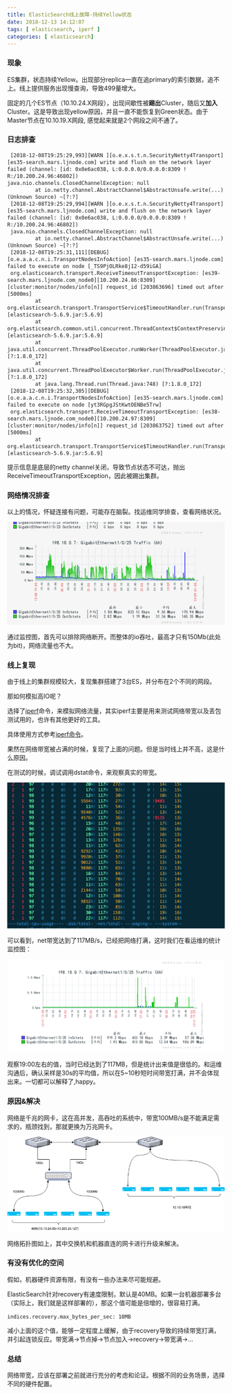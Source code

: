```yaml
---
title: ElasticSearch线上故障-持续Yellow状态
date: 2018-12-13 14:12:07
tags: [ elasticsearch, iperf ]
categories: [ elasticsearch]
---
```


### 现象

ES集群，状态持续Yellow。出现部分replica一直在追primary的索引数据，追不上。线上提供服务出现慢查询，导致499量增大。

固定的几个ES节点（10.10.24.X网段），出现间歇性被**踢出**Cluster，随后又**加入**Cluster。这是导致出现yellow原因，并且一直不能恢复到Green状态。由于Master节点在10.10.19.X网段, 感觉起来就是2个网段之间不通了。

<!--more-->

### 日志排查

```shell
 [2018-12-08T19:25:29,993][WARN ][o.e.x.s.t.n.SecurityNetty4Transport] [es35-search.mars.ljnode.com] write and flush on the network layer failed (channel: [id: 0x0e6ac038, L:0.0.0.0/0.0.0.0:8309 ! R:/10.200.24.96:46802])
java.nio.channels.ClosedChannelException: null
         at io.netty.channel.AbstractChannel$AbstractUnsafe.write(...)(Unknown Source) ~[?:?]
 [2018-12-08T19:25:29,994][WARN ][o.e.x.s.t.n.SecurityNetty4Transport] [es35-search.mars.ljnode.com] write and flush on the network layer failed (channel: [id: 0x0e6ac038, L:0.0.0.0/0.0.0.0:8309 ! R:/10.200.24.96:46802])
 java.nio.channels.ClosedChannelException: null
         at io.netty.channel.AbstractChannel$AbstractUnsafe.write(...)(Unknown Source) ~[?:?]
 [2018-12-08T19:25:31,111][DEBUG][o.e.a.a.c.n.i.TransportNodesInfoAction] [es35-search.mars.ljnode.com] failed to execute on node [_TS9PjOLRke8j12-d59iGA]
 org.elasticsearch.transport.ReceiveTimeoutTransportException: [es39-search.mars.ljnode.com_node0][10.200.24.86:8309][cluster:monitor/nodes/info[n]] request_id [203863696] timed out after [5000ms]
         at org.elasticsearch.transport.TransportService$TimeoutHandler.run(TransportService.java:961) [elasticsearch-5.6.9.jar:5.6.9]
         at org.elasticsearch.common.util.concurrent.ThreadContext$ContextPreservingRunnable.run(ThreadContext.java:575) [elasticsearch-5.6.9.jar:5.6.9]
         at java.util.concurrent.ThreadPoolExecutor.runWorker(ThreadPoolExecutor.java:1149) [?:1.8.0_172]
         at java.util.concurrent.ThreadPoolExecutor$Worker.run(ThreadPoolExecutor.java:624) [?:1.8.0_172]
         at java.lang.Thread.run(Thread.java:748) [?:1.8.0_172]
 [2018-12-08T19:25:32,305][DEBUG][o.e.a.a.c.n.i.TransportNodesInfoAction] [es35-search.mars.ljnode.com] failed to execute on node [yt3RGpgJStKwtOENBe5Trw]
 org.elasticsearch.transport.ReceiveTimeoutTransportException: [es38-search.mars.ljnode.com_node0][10.200.24.97:8309][cluster:monitor/nodes/info[n]] request_id [203863752] timed out after [5000ms]
         at org.elasticsearch.transport.TransportService$TimeoutHandler.run(TransportService.java:961) [elasticsearch-5.6.9.jar:5.6.9]
```

提示信息是底层的netty channel关闭，导致节点状态不可达，抛出ReceiveTimeoutTransportException，因此被踢出集群。

### 网络情况排查

以上的情况，怀疑连接有问题，可能存在脑裂。找运维同学排查，查看网络状况。

![机器吞吐](/images/elasticsearch-yellow-exception/elasticsearch-net-io.png)

通过监控图，首先可以排除网络断开。而整体的io吞吐，最高才只有150Mb(此处为bit)，网络流量也不大。



### 线上复现

由于线上的集群规模较大，复现集群搭建了3台ES，并分布在2个不同的网段。

那如何模拟高IO呢？

选择了[iperf](https://iperf.fr/)命令，来模拟网络流量，其实iperf主要是用来测试网络带宽以及丢包测试用的，也许有其他更好的工具。

具体使用方式参考[iperf命令](http://man.linuxde.net/iperf)。

果然在网络带宽被占满的时候，复现了上面的问题。但是当时线上并不高，这是什么原因。

在测试的时候，调试调用dstat命令，来观察真实的带宽。

![机器 dstat](/images/elasticsearch-yellow-exception/elasticsearch-machine-dstat.png)

可以看到，net带宽达到了117MB/s，已经把网络打满，这时我们在看运维的统计监控图：

![](/images/elasticsearch-yellow-exception/elasticsearch-net-io-1.png)

观察19:00左右的值，当时已经达到了117MB，但是统计出来值是很低的。和运维沟通后，确认采样是30s的平均值，所以在5~10秒短时间带宽打满，并不会体现出来。一切都可以解释了,happy。

### 原因&解决

网络是千兆的网卡，这在高并发，高吞吐的系统中，带宽100MB/s是不能满足需求的，瓶颈找到，那就更换为万兆网卡。

![elasticsearch network](/images/elasticsearch-yellow-exception/elasticsearch-network.png)

网络拓扑图如上，其中交换机和机器直连的网卡进行升级来解决。



### 有没有优化的空间

假如，机器硬件资源有限，有没有一些办法来尽可能规避。

ElasticSearch针对recovery有速度限制，默认是40MB。如果一台机器部署多台（实际上，我们就是这样部署的），那这个值可能是倍增的，很容易打满。
```
indices.recovery.max_bytes_per_sec: 10MB
```

减小上面的这个值，能够一定程度上缓解，由于recovery导致的持续带宽打满，并引起连锁反应。带宽满->节点掉->节点加入->recovery->带宽满->...



### 总结

网络带宽，应该在部署之前就进行充分的考虑和论证。根据不同的业务场景，选择不同的硬件配置。